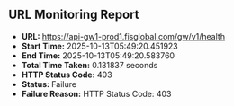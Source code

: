 ## URL Monitoring Report

- **URL:** https://api-gw1-prod1.fisglobal.com/gw/v1/health
- **Start Time:** 2025-10-13T05:49:20.451923
- **End Time:** 2025-10-13T05:49:20.583760
- **Total Time Taken:** 0.131837 seconds
- **HTTP Status Code:** 403
- **Status:** Failure
- **Failure Reason:** HTTP Status Code: 403
